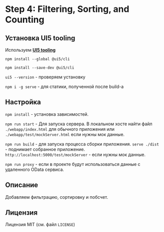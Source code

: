 # Step 4: Filtering, Sorting, and Counting

## Установка UI5 tooling

Используем [**UI5 tooling**](https://sap.github.io/ui5-tooling/pages/GettingStarted/)

`npm install --global @ui5/cli`

`npm install --save-dev @ui5/cli`

`ui5 --version` - проверяем установку

`npm i -g serve` - для статики, полученной после build-а

## Настройка

`npm install` - установка зависимостей.

`npm run start` - Для запуска сервера. В локальном хосте найти файл `./webapp/index.html` для обычного приложения или `./webapp/test/mockServer.html` если нужны мок данные.

`npm run build` - для запуска процесса сборки приложения. `serve ./dist` - поднимает собранное приложение. `http://localhost:5000/test/mockServer` - если нужны мок данные.

`npm run proxy` - если в проекте будут использоваться данные с удаленного OData сервиса.

## Описание

Добавляем фильтрацию, сортировку и побсчет.

## Лицензия

Лицензия MIT (см. файл `LICENSE`)